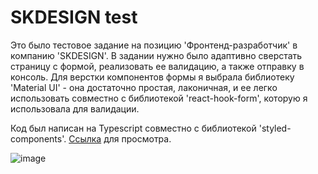 # SKDESIGN test

Это было тестовое задание на позицию 'Фронтенд-разработчик' в компанию 'SKDESIGN'. В задании нужно было адаптивно сверстать страницу с формой, реализовать ее валидацию, а также отправку в консоль. Для верстки компонентов формы я выбрала библиотеку 'Material UI' - она достаточно простая, лаконичная, и ее легко использовать совместно с библиотекой 'react-hook-form', которую я использовала для валидации.

Код был написан на Typescript совместно с библиотекой 'styled-components'. 
[Ссылка](https://alienaline.github.io/sk-design/) для просмотра.

![image](https://raw.githubusercontent.com/alienaline/sk-design/master/src/assets/images/preview.png)
